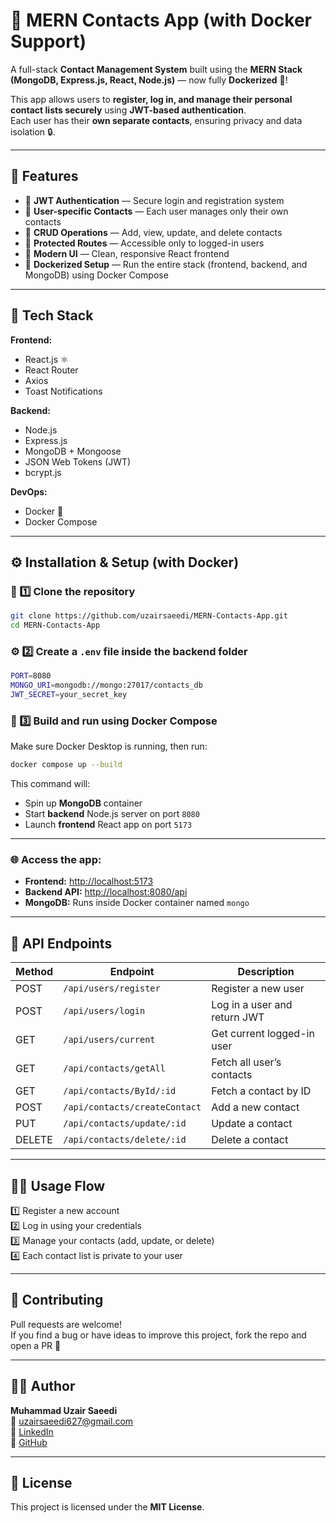 # 📇 MERN Contacts App (with Docker Support)

A full-stack **Contact Management System** built using the **MERN Stack (MongoDB, Express.js, React, Node.js)** — now fully **Dockerized** 🐳!  

This app allows users to **register, log in, and manage their personal contact lists securely** using **JWT-based authentication**.  
Each user has their **own separate contacts**, ensuring privacy and data isolation 🔒.

---

## 🚀 Features

- 🔐 **JWT Authentication** — Secure login and registration system  
- 👤 **User-specific Contacts** — Each user manages only their own contacts  
- 🧾 **CRUD Operations** — Add, view, update, and delete contacts  
- 🧭 **Protected Routes** — Accessible only to logged-in users  
- 🎨 **Modern UI** — Clean, responsive React frontend  
- 🐳 **Dockerized Setup** — Run the entire stack (frontend, backend, and MongoDB) using Docker Compose  

---

## 🧩 Tech Stack

**Frontend:**  
- React.js ⚛️  
- React Router  
- Axios  
- Toast Notifications  

**Backend:**  
- Node.js  
- Express.js  
- MongoDB + Mongoose  
- JSON Web Tokens (JWT)  
- bcrypt.js  

**DevOps:**  
- Docker 🐳  
- Docker Compose  

---

## ⚙️ Installation & Setup (with Docker)

### 🧱 1️⃣ Clone the repository
```bash
git clone https://github.com/uzairsaeedi/MERN-Contacts-App.git
cd MERN-Contacts-App
```

### ⚙️ 2️⃣ Create a `.env` file inside the backend folder

```bash
PORT=8080
MONGO_URI=mongodb://mongo:27017/contacts_db
JWT_SECRET=your_secret_key
```

### 🐳 3️⃣ Build and run using Docker Compose
Make sure Docker Desktop is running, then run:
```bash
docker compose up --build
```

This command will:
- Spin up **MongoDB** container  
- Start **backend** Node.js server on port `8080`  
- Launch **frontend** React app on port `5173`

---

### 🌐 Access the app:
- **Frontend:** [http://localhost:5173](http://localhost:5173)  
- **Backend API:** [http://localhost:8080/api](http://localhost:8080/api)  
- **MongoDB:** Runs inside Docker container named `mongo`

---

## 🧠 API Endpoints

| Method | Endpoint | Description |
|--------|-----------|-------------|
| POST | `/api/users/register` | Register a new user |
| POST | `/api/users/login` | Log in a user and return JWT |
| GET | `/api/users/current` | Get current logged-in user |
| GET | `/api/contacts/getAll` | Fetch all user’s contacts |
| GET | `/api/contacts/ById/:id` | Fetch a contact by ID |
| POST | `/api/contacts/createContact` | Add a new contact |
| PUT | `/api/contacts/update/:id` | Update a contact |
| DELETE | `/api/contacts/delete/:id` | Delete a contact |

---

## 🧑‍💻 Usage Flow

1️⃣ Register a new account  
2️⃣ Log in using your credentials  
3️⃣ Manage your contacts (add, update, or delete)  
4️⃣ Each contact list is private to your user  

---

## 🤝 Contributing

Pull requests are welcome!  
If you find a bug or have ideas to improve this project, fork the repo and open a PR 🚀

---

## 👨‍💻 Author

**Muhammad Uzair Saeedi**  
📧 uzairsaeedi627@gmail.com  
💼 [LinkedIn](https://www.linkedin.com/in/muhammad-uzair-saeedi/)  
🐙 [GitHub](https://github.com/uzairsaeedi)

---

## 🏁 License
This project is licensed under the **MIT License**.